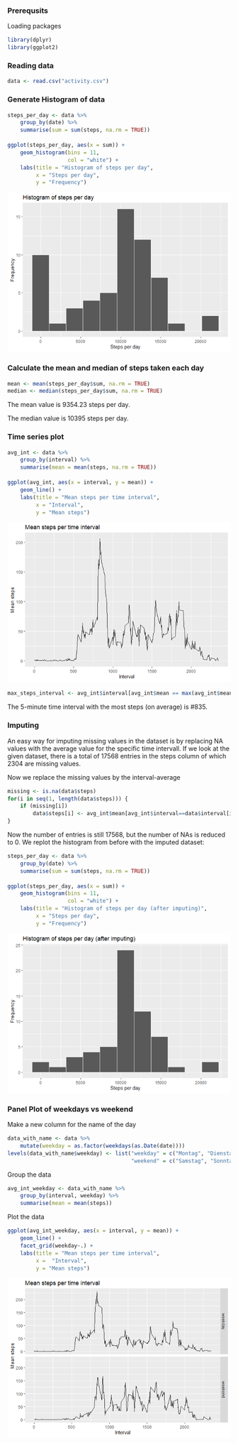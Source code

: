 ### Prerequsits

Loading packages

``` r
library(dplyr)
library(ggplot2)
```

### Reading data

``` r
data <- read.csv("activity.csv")
```

### Generate Histogram of data

``` r
steps_per_day <- data %>%
    group_by(date) %>%
    summarise(sum = sum(steps, na.rm = TRUE))

ggplot(steps_per_day, aes(x = sum)) +
    geom_histogram(bins = 11,
                   col = "white") +
    labs(title = "Histogram of steps per day",
         x = "Steps per day",
         y = "Frequency")
```

![](PA1_template_files/figure-markdown_github/unnamed-chunk-3-1.png)

### Calculate the mean and median of steps taken each day

``` r
mean <- mean(steps_per_day$sum, na.rm = TRUE)
median <- median(steps_per_day$sum, na.rm = TRUE)
```

The mean value is 9354.23 steps per day.

The median value is 10395 steps per day.

### Time series plot

``` r
avg_int <- data %>%
    group_by(interval) %>%
    summarise(mean = mean(steps, na.rm = TRUE))

ggplot(avg_int, aes(x = interval, y = mean)) +
    geom_line() +
    labs(title = "Mean steps per time interval",
         x = "Interval",
         y = "Mean steps")
```

![](PA1_template_files/figure-markdown_github/unnamed-chunk-5-1.png)

``` r
max_steps_interval <- avg_int$interval[avg_int$mean == max(avg_int$mean)]
```

The 5-minute time interval with the most steps (on average) is \#835.

### Imputing

An easy way for imputing missing values in the dataset is by replacing
NA values with the average value for the specific time intervall. If we
look at the given dataset, there is a total of 17568 entries in the
steps column of which 2304 are missing values.

Now we replace the missing values by the interval-average

``` r
missing <- is.na(data$steps)
for(i in seq(1, length(data$steps))) {
    if (missing[i])
        data$steps[i] <- avg_int$mean[avg_int$interval==data$interval[i]]
}
```

Now the number of entries is still 17568, but the number of NAs is
reduced to 0. We replot the histogram from before with the imputed
dataset:

``` r
steps_per_day <- data %>%
    group_by(date) %>%
    summarise(sum = sum(steps, na.rm = TRUE))

ggplot(steps_per_day, aes(x = sum)) +
    geom_histogram(bins = 11,
                   col = "white") +
    labs(title = "Histogram of steps per day (after imputing)",
         x = "Steps per day",
         y = "Frequency")
```

![](PA1_template_files/figure-markdown_github/unnamed-chunk-8-1.png)

### Panel Plot of weekdays vs weekend

Make a new column for the name of the day

``` r
data_with_name <- data %>%
    mutate(weekday = as.factor(weekdays(as.Date(date))))
levels(data_with_name$weekday) <- list("weekday" = c("Montag", "Dienstag", "Mittwoch", "Donnerstag", "Freitag"),
                                       "weekend" = c("Samstag", "Sonntag"))
```

Group the data

``` r
avg_int_weekday <- data_with_name %>%
    group_by(interval, weekday) %>%
    summarise(mean = mean(steps))
```

Plot the data

``` r
ggplot(avg_int_weekday, aes(x = interval, y = mean)) +
    geom_line() +
    facet_grid(weekday~.) +
    labs(title = "Mean steps per time interval",
         x =  "Interval",
         y = "Mean steps")
```

![](PA1_template_files/figure-markdown_github/unnamed-chunk-11-1.png)
